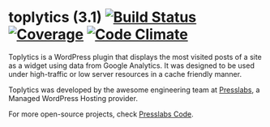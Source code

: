 toplytics (3.1) [![Build Status](https://travis-ci.org/PressLabs/toplytics.svg)](https://travis-ci.org/PressLabs/toplytics) [![Coverage](https://codeclimate.com/github/PressLabs/toplytics/coverage.png)](https://codeclimate.com/github/PressLabs/toplytics) [![Code Climate](https://codeclimate.com/github/PressLabs/toplytics.png)](https://codeclimate.com/github/PressLabs/toplytics)
=========

Toplytics is a WordPress plugin that displays the most visited posts of a site as a widget using data from Google Analytics. It was designed to be used under high-traffic or low server resources in a cache friendly manner.

Toplytics was developed by the awesome engineering team at [Presslabs](https://www.presslabs.com/), 
a Managed WordPress Hosting provider.

For more open-source projects, check [Presslabs Code](https://www.presslabs.org/). 
